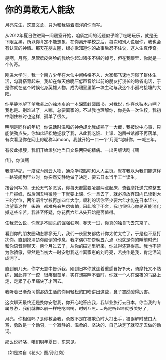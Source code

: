 # 你的勇敢无人能敌

月亮先生，这篇文章，只为和我隔着海洋的你而写。 

从2012年夏日住进同一间寝室开始，咱俩之间的话题似乎除了吃喝玩乐，就是无下限互黑，所以你肯定不能想象，在你离开学校之后，每次和别人说起你，我也会有认真的神情。那天在朋友圈，绿亦歌知道你的故事后忍不住说，这人生真传奇。 

是啊，月亮，尽管嬉皮笑脸的我给你起过诸多不堪的绰号，但在我眼里，你就是一个传奇。 

刚进大学时，我一个南方少年在大伙中间格格不入，大家都飞速地习惯了群体生活，勾肩搭背起来，我却在每天傍晚压低声音给以前的朋友打漫长的跨省电话，于是你就在这个时候化身英雄人物，成为寝室里第一块主动与我这个小孤岛接壤的大陆。 

你平静地望了望我桌上的独木舟的一本深蓝封面图书，对我说，你喜欢独木舟啊？我也是。别难过了，人嘛，总要离家的。不过我也理解你，你是头一次住校，我初中刚住校时也这样，孤单了很久。 

明明是同样的年纪，你说话时温和的神色却比我成熟了一大截，我被说中心事，只能使劲点头。你如此轻松地拯救了我，从此我吃饭、上课、泡图书馆都不再落单。有次看见你在网上的昵称叫moon，我就开始一口一个“月亮”地喊你，一喊三年。 

有彼此撑腰，我们开始嚣张地当日文系两只蛇精病。一出男版话剧《甄 

传》，你演甄 

我演华妃，一度成为风云人物，通杀学校贴吧和人人主页。就在我以为我们能这样一路笑闹到毕业时，你突然安静地做了决定，要去日本当半工半读生。 

按合同写的，无论天气多恶劣，你每天都需要凌晨两点起床，骑着摩托送完整整五十斤报纸，然后回去稍微睡一下就要上课。你一旦去了，就必须放弃国内已读到大三的学位，两年语言学校再加四年大学，顺利的话你至少要六年才能在日本毕业。谁望着这样一条路，都难免会焦虑害怕，因此除了不舍，我也很担心你是否能消化掉这些辛苦，我甚至怀疑，你花费六年从头开始是否值得。 

任我怎么说，你就是不回头的倔强狂啊，春天一过，你真的独自飞去东京了。 

看到你的朋友圈动态寥寥无几，我们一伙室友都估计你太忙太忙了，于是也不忍打扰你。直到摸清楚你颠倒的作息，我才偶尔在傍晚五六点（也就是你的睡前时光）和你语音聊聊天。两个月过去了，从你的描述里听来，你过得还算得意。我也不禁为你骄傲，果然是当初大一时安慰我这个离家崽的刘月亮，若换作是我，肯定泪流成河了。 

直到前几天，你才无意中告诉我，刚到日本你就连着重感冒好多天，骑摩托又不熟练，因此摔了一跤，很疼很孤单，实在想哭睡不着时，你就一个人在深夜的马路上走，走累了心里痛快了才回去。 

我听着已渐渐习惯那边生活的你用轻松的口吻讲出这些，鼻子突然酸得厉害。 

这次聊天最终还是换你安慰我，你开心地答应我，我毕业旅行去日本，你当我的专属导游，我们就像以前一样吃吃喝喝，时刻互黑……光是听起来就够美好了。 

月亮，你相信吗？是你教会我，勇敢不是在被欺负时大打出手，被误解时破口大骂，勇敢是一个动词，一个寂静的、温柔的、坚决的、自己决定了就咬牙去做的动词。 

那么说好咯，咱们明年夏日，东京见。 

（如是摘自《花火》图/孙红岗）